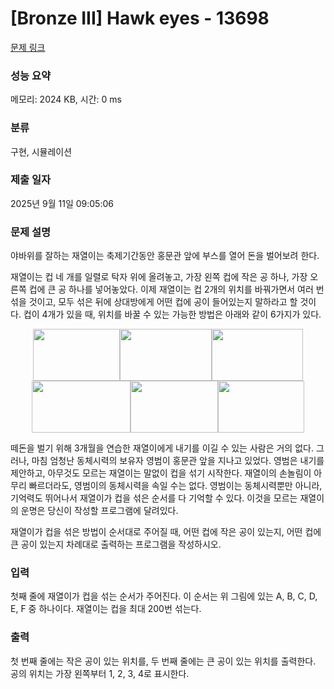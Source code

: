 # [Bronze III] Hawk eyes - 13698 

[문제 링크](https://www.acmicpc.net/problem/13698) 

### 성능 요약

메모리: 2024 KB, 시간: 0 ms

### 분류

구현, 시뮬레이션

### 제출 일자

2025년 9월 11일 09:05:06

### 문제 설명

<p>야바위를 잘하는 재열이는 축제기간동안 홍문관 앞에 부스를 열어 돈을 벌어보려 한다. </p>

<p>재열이는 컵 네 개를 일렬로 탁자 위에 올려놓고, 가장 왼쪽 컵에 작은 공 하나, 가장 오른쪽 컵에 큰 공 하나를 넣어놓았다. 이제 재열이는 컵 2개의 위치를 바꿔가면서 여러 번 섞을 것이고, 모두 섞은 뒤에 상대방에게 어떤 컵에 공이 들어있는지 말하라고 할 것이다. 컵이 4개가 있을 때, 위치를 바꿀 수 있는 가능한 방법은 아래와 같이 6가지가 있다.</p>

<p style="text-align:center"><img alt="" src="" style="height:83px; width:139px"><img alt="" src="" style="height:83px; width:147px"><img alt="" src="" style="height:83px; width:146px"><img alt="" src="" style="height:83px; width:158px"><img alt="" src="" style="height:83px; width:140px"><img alt="" src="" style="height:83px; width:138px"></p>

<p>떼돈을 벌기 위해 3개월을 연습한 재열이에게 내기를 이길 수 있는 사람은 거의 없다.  그러나, 마침 엄청난 동체시력의 보유자 영범이 홍문관 앞을 지나고 있었다.  영범은 내기를 제안하고, 아무것도 모르는 재열이는 말없이 컵을 섞기 시작한다.  재열이의 손놀림이 아무리 빠르더라도, 영범이의 동체시력을 속일 수는 없다. 영범이는 동체시력뿐만 아니라, 기억력도 뛰어나서 재열이가 컵을 섞은 순서를 다 기억할 수 있다.  이것을 모르는 재열이의 운명은 당신이 작성할 프로그램에 달려있다.</p>

<p>재열이가 컵을 섞은 방법이 순서대로 주어질 때, 어떤 컵에 작은 공이 있는지, 어떤 컵에 큰 공이 있는지 차례대로 출력하는 프로그램을 작성하시오. </p>

### 입력 

 <p>첫째 줄에 재열이가 컵을 섞는 순서가 주어진다. 이 순서는 위 그림에 있는 A, B, C, D, E, F 중 하나이다. 재열이는 컵을 최대 200번 섞는다.</p>

### 출력 

 <p>첫 번째 줄에는 작은 공이 있는 위치를, 두 번째 줄에는 큰 공이 있는 위치를 출력한다. 공의 위치는 가장 왼쪽부터 1, 2, 3, 4로 표시한다.  </p>

